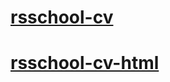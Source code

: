 # [rsschool-cv](https://gtailde.github.io/rsschool-cv/cv)
# [rsschool-cv-html](https://gtailde.github.io/rsschool-cv/)